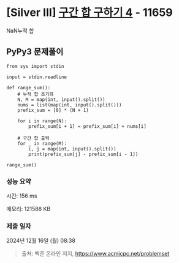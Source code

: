 # [Silver III] [구간 합 구하기 4](https://www.acmicpc.net/problem/11659) - 11659 

NaN누적 합

## PyPy3 문제풀이

```PyPy3
from sys import stdin

input = stdin.readline

def range_sum():
    # 누적 합 초기화
    N, M = map(int, input().split())
    nums = list(map(int, input().split()))
    prefix_sum = [0] * (N + 1)

    for i in range(N):
        prefix_sum[i + 1] = prefix_sum[i] + nums[i]

    # 구간 합 출력
    for _ in range(M):
        i, j = map(int, input().split())
        print(prefix_sum[j] - prefix_sum[i - 1])

range_sum()
```

### 성능 요약

시간: 156 ms

메모리: 121588 KB

### 제출 일자

2024년 12월 16일 (월) 08:38

> 출처: 백준 온라인 저지, https://www.acmicpc.net/problemset 

